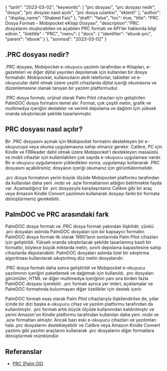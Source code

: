 {
"tarih": "2023-03-02",
  "keywords": [
"prc dosyası",
"prc dosyası nedir",
"dosya",
"prc dosyası nasıl açılır",
"prc dosya uzantısı",
"eklenti"
],
  "author": {
"display_name": "Shakeel Faiz"
},
"draft": "false",
"toc": true,
"title": "PRC Dosya Formatı - Mobipocket eKitap Dosyası",
  "description":"PRC dosyalarını oluşturabilen ve açabilen PRC formatı ve API'ler hakkında bilgi edinin.",
"linktitle" : "PRC",
  "menu": {
    "docs": {
      "identifier": "ebook-prc",
      "parent": "ebook"
}
},
"sonmod": "2023-03-02"
}

## .PRC dosyası nedir?

.PRC dosyası, Mobipocket e-okuyucu yazılımı tarafından e-Kitapları, e-gazeteleri ve diğer dijital yayınları depolamak için kullanılan bir dosya formatıdır. Mobipocket, kullanıcıların akıllı telefonlar, tabletler ve e-okuyucular dahil olmak üzere çeşitli cihazlarda dijital içeriği okumasına ve düzenlemesine olanak tanıyan bir yazılım platformudur.

.PRC dosya formatı, orijinal olarak Palm Pilot cihazları için geliştirilen PalmDOC dosya formatını temel alır. Format, çok çeşitli metin, grafik ve multimedya içeriğini destekler ve verimli depolama ve dağıtım için yüksek oranda sıkıştırılacak şekilde tasarlanmıştır.

## PRC dosyası nasıl açılır?

Bir .PRC dosyasını açmak için Mobipocket formatını destekleyen bir e-okuyucuya veya okuma uygulamasına sahip olmanız gerekir. Calibre, PC için Kindle ve FBReader dahil olmak üzere Mobipocket'i destekleyen masaüstü ve mobil cihazlar için kullanılabilen çok sayıda e-okuyucu uygulaması vardır. Bir e-okuyucu uygulamasını yükledikten sonra, uygulamayı kullanarak .PRC dosyasını açabilirsiniz; dosyanın içeriği okumanız için görüntülenmelidir.

.prc dosya formatının yerini büyük ölçüde Mobipocket platformu tarafından da kullanılan daha yeni .mobi ve .azw formatlarının aldığını belirtmekte fayda var. Açamadığınız bir .prc dosyasıyla karşılaşırsanız Calibre gibi bir araç veya Amazon Kindle Convert yazılımını kullanarak dosyayı farklı bir formata dönüştürmeniz gerekebilir.

## PalmDOC ve PRC arasındaki fark

PalmDOC dosya formatı ve .PRC dosya formatı yakından ilişkilidir, çünkü .prc dosyaları aslında PalmDOC dosyaları için bir kapsayıcı formattır. PalmDOC dosya formatı ilk olarak 1990'ların sonlarında Palm Pilot cihazları için geliştirildi. Yüksek oranda sıkıştırılacak şekilde tasarlanmış basit bir formattır, böylece büyük miktarda metin, sınırlı depolama kapasitesine sahip cihazlarda depolanabilir. PalmDOC dosyaları aslında özel bir sıkıştırma algoritması kullanılarak sıkıştırılmış düz metin dosyalarıdır.

.PRC dosya formatı daha sonra geliştirildi ve Mobipocket e-okuyucu yazılımının içeriğini paketlemek ve dağıtmak için kullanıldı. .prc dosyaları görüntüler, HTML ve diğer multimedya içeriğinin yanı sıra birden fazla PalmDOC dosyası içerebilir. .prc formatı ayrıca yer imleri, açıklamalar ve PalmDOC formatında bulunmayan diğer özellikler için destek içerir.

PalmDOC formatı esas olarak Palm Pilot cihazlarıyla ilişkilendirilse de, yıllar içinde bir dizi başka e-okuyucu cihaz ve yazılım platformu tarafından da kullanılmıştır. .prc formatı artık büyük ölçüde kullanımdan kaldırılmıştır ve yerini Amazon'un Kindle platformu tarafından kullanılan daha yeni .mobi ve .azw formatları almıştır. Ancak bazı eski e-okuyucu cihazları ve yazılımları hala .prc dosyalarını destekleyebilir ve Calibre veya Amazon Kindle Convert yazılımı gibi yazılım araçlarını kullanarak .prc dosyalarını diğer formatlara dönüştürmek mümkündür.

## Referanslar
* [PRC (Palm OS)](https://en.wikipedia.org/wiki/PRC_(Palm_OS))


